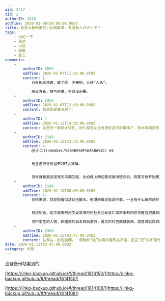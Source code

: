 ```yaml
---
aid: 2417
cid: 2
authorID: 2886
addTime: 2020-01-06T20:00:00.000Z
title: 连登上看到勇武小队解散潮，有没有人讨论一下？
tags:
    - 讨论一下
    - 勇武
    - 小队
    - 解散
    - 登上
comments:
    -
        authorID: 2805
        addTime: 2020-01-07T11:30:00.000Z
        content: |-
            已有卧底渗透，散了好，少被抓，少送“人头”。

            来日方长，意气用事，坐监没必要。
    -
        authorID: 2456
        addTime: 2020-01-07T12:30:00.000Z
        content: 看意思是被渗透了。
    -
        authorID: 1
        addTime: 2020-01-12T14:30:00.000Z
        content: 这些天一直都比较忙，好久都没关注香港反送中的事情了，有木有简报啊？
    -
        authorID: 2149
        addTime: 2020-01-12T23:30:00.000Z
        content: >-
            @[小二](/member/%E5%B0%8F%E4%BA%8C) #3


            元旦游行导致当天287人被捕。


            另外就是最近捉鬼的风潮又起，比如楼上两位都说被渗透云云。而警方也开始更加力度针对和理非，打压和理非出街。总之没了和理非，勇武其实也没办法出场。
    -
        authorID: 2149
        addTime: 2020-01-13T00:00:00.000Z
        content: >-
            总得来说，我觉得看似活动已散水。但港府最近低调行事，一旦有什么新的动作，很难说如水般的活动会不会再次迅速集结。加上新的西环太监总管走马上任，也要看看他出什么招。


            总结的话，这次轰轰烈烈又异常惨烈的社会活动最后实质争到的仅仅是逃犯条例的完全撤回。付出的代价是好几条人命跟几万个青年的前途。  

            可中学生的人链，和理非的自发双向游行，勇武的红色商铺装修，我觉得就跟西藏，新疆一样有些事情发生了，就彻底回不到发生以前的状态。从某方面来说，个人看法中共已全盘皆输，人心回不来，未来必然是会独立。
    -
        authorID: 2360
        addTime: 2020-01-13T03:45:00.000Z
        content: 驻军在，如何独啊。一帮鼓吹“独”的海外键政最歹毒，反正“死”的不是他。
date: 2020-01-13T03:45:00.000Z
category: 时政
---
```


连登备份站看到的

[https://lihkg-backup.github.io/#/thread/1814150/](https://lihkg-backup.github.io/#/thread/1814150/)

[https://lihkg-backup.github.io/#/thread/1814108/](https://lihkg-backup.github.io/#/thread/1814108/)
